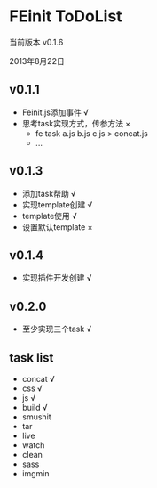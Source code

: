 FEinit ToDoList
=======
当前版本 v0.1.6

2013年8月22日

## v0.1.1
 * Feinit.js添加事件 √
 * 思考task实现方式，传参方法 ×
    * fe task a.js b.js c.js > concat.js
    * ...

## v0.1.3
 * 添加task帮助 √
 * 实现template创建 √
 * template使用 √
 * 设置默认template ×

## v0.1.4
 * 实现插件开发创建 √

## v0.2.0
 * 至少实现三个task √

## task list
 * concat   √
 * css      √
 * js       √
 * build    √   
 * smushit 
 * tar
 * live
 * watch
 * clean
 * sass
 * imgmin